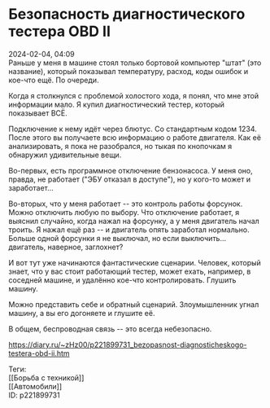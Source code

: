 Безопасность диагностического тестера OBD II
=============================================

   
 2024-02-04, 04:09   
  Раньше у меня в машине стоял только бортовой компьютер "штат" (это название), который показывал температуру, расход, коды ошибок и кое-что ещё. По очереди.   
   
 Когда я столкнулся с проблемой холостого хода, я понял, что мне этой информации мало. Я купил диагностический тестер, который показывает ВСЁ.   
   
 Подключение к нему идёт через блютус. Со стандартным кодом 1234. После этого вы получаете всю информацию о работе двигателя. Как её анализировать, я пока не разобрался, но тыкая по кнопочкам я обнаружил удивительные вещи.   
   
 Во-первых, есть программное отключение бензонасоса. У меня оно, правда, не работает ("ЭБУ отказал в доступе"), но у кого-то может и заработает...   
   
 Во-вторых, что у меня работает -- это контроль работы форсунок. Можно отключить любую по выбору. Что отключение работает, я выяснил случайно, когда нажал на форсунку, а у меня двигатель начал троить. Я нажал ещё раз -- и двигатель опять заработал нормально. Больше одной форсунки я не выключал, но если выключить... двигатель, наверное, заглохнет?   
   
 И вот тут уже начинаются фантастические сценарии. Человек, который знает, что у вас стоит работающий тестер, может ехать, например, в соседней машине, и удалённо кое-что контролировать. Глушить машину.   
   
 Можно представить себе и обратный сценарий. Злоумышленник угнал машину, а вы его догоняете и глушите её.   
   
 В общем, беспроводная связь -- это всегда небезопасно.   
    
 <https://diary.ru/~zHz00/p221899731_bezopasnost-diagnosticheskogo-testera-obd-ii.htm>   
   
 Теги:   
 [[Борьба с техникой]]   
 [[Автомобили]]   
 ID: p221899731